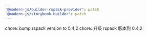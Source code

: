 ```yaml
---
'@modern-js/builder-rspack-provider': patch
'@modern-js/storybook-builder': patch
---
```


chore: bump rspack version to 0.4.2
chore: 升级 rspack 版本到 0.4.2
